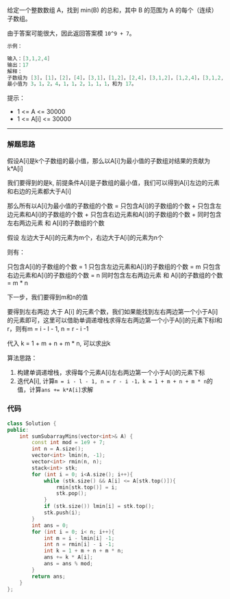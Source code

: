 给定一个整数数组 A，找到 min(B) 的总和，其中 B 的范围为 A 的每个（连续）子数组。

由于答案可能很大，因此返回答案模 `10^9 + 7`。

```cpp
示例：

输入：[3,1,2,4]
输出：17
解释：
子数组为 [3]，[1]，[2]，[4]，[3,1]，[1,2]，[2,4]，[3,1,2]，[1,2,4]，[3,1,2,4]。
最小值为 3，1，2，4，1，1，2，1，1，1，和为 17。
```

提示：

- 1 <= A <= 30000
- 1 <= A[i] <= 30000

---

### 解题思路

假设A[i]是k个子数组的最小值，那么以A[i]为最小值的子数组对结果的贡献为k*A[i]

我们要得到的是k, 前提条件A[i]是子数组的最小值，我们可以得到A[i]左边的元素和右边的元素都大于A[i]

那么所有以A[i]为最小值的子数组的个数 = 只包含A[i]的子数组的个数 + 只包含左边元素和A[i]的子数组的个数 + 只包含右边元素和A[i]的子数组的个数 + 同时包含左右两边元素 和 A[i]的子数组的个数

假设 左边大于A[i]的元素为m个，右边大于A[i]的元素为n个

则有：

只包含A[i]的子数组的个数 = 1
只包含左边元素和A[i]的子数组的个数 = m
只包含右边元素和A[i]的子数组的个数 = n
同时包含左右两边元素 和 A[i]的子数组的个数 = m * n

下一步，我们要得到m和n的值

要得到左右两边 大于 A[i] 的元素个数，我们如果能找到左右两边第一个小于A[i]的元素即可，这里可以借助单调递增栈求得左右两边第一个小于A[i]的元素下标l和r，则有m = i - l - 1, n = r - i -1

代入 k = 1 + m + n + m * n, 可以求出k

算法思路：

1. 构建单调递增栈，求得每个元素A[i]左右两边第一个小于A[i]的元素下标
2. 迭代A[i], 计算`m = i - l - 1, n = r - i -1，k = 1 + m + n + m * n`的值，计算`ans += k*A[i]`求解

### 代码

```cpp
class Solution {
public:
    int sumSubarrayMins(vector<int>& A) {
        const int mod = 1e9 + 7;
        int n = A.size();
        vector<int> lmin(n, -1);
        vector<int> rmin(n, n);
        stack<int> stk;
        for (int i = 0; i<A.size(); i++){
            while (stk.size() && A[i] <= A[stk.top()]){
                rmin[stk.top()] = i;
                stk.pop();
            }
            if (stk.size()) lmin[i] = stk.top();
            stk.push(i);
        }
        int ans = 0;
        for (int i = 0; i< n; i++){
            int m = i - lmin[i] -1;
            int n = rmin[i] - i -1;
            int k = 1 + m + n + m * n;
            ans += k * A[i];
            ans = ans % mod;
        }
        return ans;
    }
};
```
